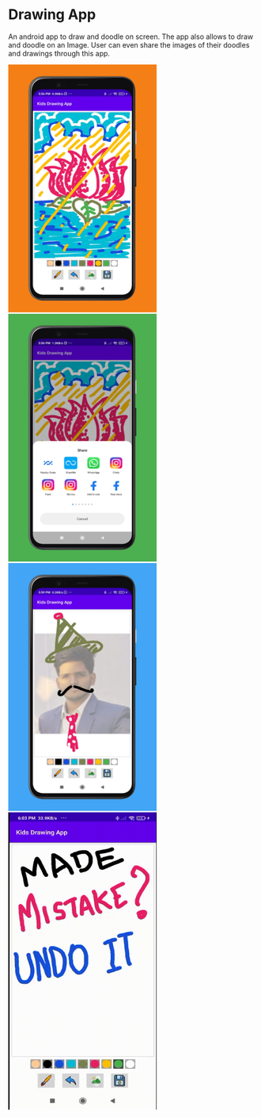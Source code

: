 # Drawing App

An android app to draw and doodle on screen. The app also allows to draw and doodle on an Image. User can even share the images of their doodles and drawings through this app.

<img src="https://github.com/gtiwari912/Drawing-App/blob/master/screenshots/img_draw.png" width="300" height="500"> <img src="https://github.com/gtiwari912/Drawing-App/blob/master/screenshots/img_share.png" width=300 height=500> <img src="https://github.com/gtiwari912/Drawing-App/blob/master/screenshots/img_doodle.png" width=300 height=500> <img src="https://github.com/gtiwari912/Drawing-App/blob/master/screenshots/img_undo.gif" width=300 height=600>

